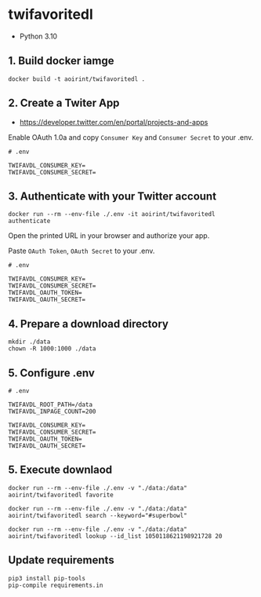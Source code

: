 # twifavoritedl

- Python 3.10

## 1. Build docker iamge

```shell
docker build -t aoirint/twifavoritedl .
```

## 2. Create a Twiter App

- <https://developer.twitter.com/en/portal/projects-and-apps>

Enable OAuth 1.0a and copy `Consumer Key` and `Consumer Secret` to your .env.

```env
# .env

TWIFAVDL_CONSUMER_KEY=
TWIFAVDL_CONSUMER_SECRET=
```

## 3. Authenticate with your Twitter account

```shell
docker run --rm --env-file ./.env -it aoirint/twifavoritedl authenticate
```

Open the printed URL in your browser and authorize your app.

Paste `OAuth Token`, `OAuth Secret` to your .env.

```env
# .env

TWIFAVDL_CONSUMER_KEY=
TWIFAVDL_CONSUMER_SECRET=
TWIFAVDL_OAUTH_TOKEN=
TWIFAVDL_OAUTH_SECRET=
```


## 4. Prepare a download directory

```shell
mkdir ./data
chown -R 1000:1000 ./data
```

## 5. Configure .env

```env
# .env

TWIFAVDL_ROOT_PATH=/data
TWIFAVDL_INPAGE_COUNT=200

TWIFAVDL_CONSUMER_KEY=
TWIFAVDL_CONSUMER_SECRET=
TWIFAVDL_OAUTH_TOKEN=
TWIFAVDL_OAUTH_SECRET=
```

## 5. Execute downlaod

```shell
docker run --rm --env-file ./.env -v "./data:/data" aoirint/twifavoritedl favorite

docker run --rm --env-file ./.env -v "./data:/data" aoirint/twifavoritedl search --keyword="#superbowl"

docker run --rm --env-file ./.env -v "./data:/data" aoirint/twifavoritedl lookup --id_list 1050118621198921728 20
```

## Update requirements

```shell
pip3 install pip-tools
pip-compile requirements.in
```
